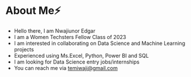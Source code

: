 # About Me:zap:

- Hello there, I am Nwajiunor Edgar
- I am a Women Techsters Fellow Class of 2023
- I am interested in collaborating on Data Science and Machine Learning projects
- Experienced using Ms.Excel, Python, Power BI and SQL
- I am looking for Data Science entry jobs/internships
- You can reach me via temiwaji@gmail.com
